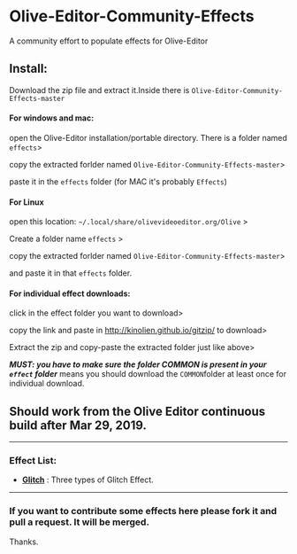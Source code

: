 # Olive-Editor-Community-Effects
A community effort to populate effects for Olive-Editor

## Install:
Download the zip file and extract it.Inside there is `Olive-Editor-Community-Effects-master`

#### For windows and mac:
open the Olive-Editor installation/portable directory. There is a folder named `effects`>

copy the extracted forlder named `Olive-Editor-Community-Effects-master`>

paste it in the `effects` folder (for MAC it's probably `Effects`)


#### For Linux
open this location:
`~/.local/share/olivevideoeditor.org/Olive` >

Create a folder name `effects` >

copy the extracted forlder named `Olive-Editor-Community-Effects-master`>

and paste it in that `effects` folder.

#### For individual effect downloads:
click in the effect folder you want to download>

copy the link and paste in http://kinolien.github.io/gitzip/ to download>

Extract the zip and copy-paste the extracted folder just like above>

***MUST: you have to make sure the folder COMMON is present in your `effect` folder***
means you should download the `COMMON`folder at least once for individual download.


## Should work from the Olive Editor continuous build after Mar 29, 2019.
_____________________

### Effect List:

- **[Glitch](https://github.com/cgvirus/Olive-Editor-Community-Effects/tree/master/glitch)** : Three types of Glitch Effect.


_______________________


### If you want to contribute some effects here please fork it and pull a request. It will be merged.
Thanks.
